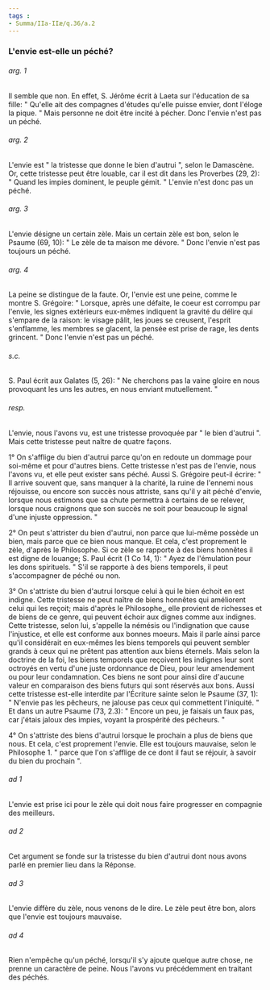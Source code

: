 ```yaml
---
tags : 
- Summa/IIa-IIæ/q.36/a.2
---
```


### L'envie est-elle un péché?

###### arg. 1
Il semble que non. En effet, S. Jérôme écrit à Laeta sur l'éducation de sa fille: " Qu'elle ait des compagnes d'études qu'elle puisse envier, dont l'éloge la pique. " Mais personne ne doit être incité à pécher. Donc l'envie n'est pas un péché. 

###### arg. 2
L'envie est " la tristesse que donne le bien d'autrui ", selon le Damascène. Or, cette tristesse peut être louable, car il est dit dans les Proverbes (29, 2): " Quand les impies dominent, le peuple gémit. " L'envie n'est donc pas un péché. 

###### arg. 3
L'envie désigne un certain zèle. Mais un certain zèle est bon, selon le Psaume (69, 10): " Le zèle de ta maison me dévore. " Donc l'envie n'est pas toujours un péché. 

###### arg. 4
La peine se distingue de la faute. Or, l'envie est une peine, comme le montre S. Grégoire: " Lorsque, après une défaite, le coeur est corrompu par l'envie, les signes extérieurs eux-mêmes indiquent la gravité du délire qui s'empare de la raison: le visage pâlit, les joues se creusent, l'esprit s'enflamme, les membres se glacent, la pensée est prise de rage, les dents grincent. " Donc l'envie n'est pas un péché. 

###### s.c.
S. Paul écrit aux Galates (5, 26): " Ne cherchons pas la vaine gloire en nous provoquant les uns les autres, en nous enviant mutuellement. " 

###### resp.
L'envie, nous l'avons vu, est une tristesse provoquée par " le bien d'autrui ". Mais cette tristesse peut naître de quatre façons. 

1° On s'afflige du bien d'autrui parce qu'on en redoute un dommage pour soi-même et pour d'autres biens. Cette tristesse n'est pas de l'envie, nous l'avons vu, et elle peut exister sans péché. Aussi S. Grégoire peut-il écrire: " Il arrive souvent que, sans manquer à la charité, la ruine de l'ennemi nous réjouisse, ou encore son succès nous attriste, sans qu'il y ait péché d'envie, lorsque nous estimons que sa chute permettra à certains de se relever, lorsque nous craignons que son succès ne soit pour beaucoup le signal d'une injuste oppression. " 

2° On peut s'attrister du bien d'autrui, non parce que lui-même possède un bien, mais parce que ce bien nous manque. Et cela, c'est proprement le zèle, d'après le Philosophe. Si ce zèle se rapporte à des biens honnêtes il est digne de louange; S. Paul écrit (1 Co 14, 1): " Ayez de l'émulation pour les dons spirituels. " S'il se rapporte à des biens temporels, il peut s'accompagner de péché ou non. 

3° On s'attriste du bien d'autrui lorsque celui à qui le bien échoit en est indigne. Cette tristesse ne peut naître de biens honnêtes qui améliorent celui qui les reçoit; mais d'après le Philosophe,, elle provient de richesses et de biens de ce genre, qui peuvent échoir aux dignes comme aux indignes. Cette tristesse, selon lui, s'appelle la némésis ou l'indignation que cause l'injustice, et elle est conforme aux bonnes moeurs. Mais il parle ainsi parce qu'il considérait en eux-mêmes les biens temporels qui peuvent sembler grands à ceux qui ne prêtent pas attention aux biens éternels. Mais selon la doctrine de la foi, les biens temporels que reçoivent les indignes leur sont octroyés en vertu d'une juste ordonnance de Dieu, pour leur amendement ou pour leur condamnation. Ces biens ne sont pour ainsi dire d'aucune valeur en comparaison des biens futurs qui sont réservés aux bons. Aussi cette tristesse est-elle interdite par l'Écriture sainte selon le Psaume (37, 1): " N'envie pas les pêcheurs, ne jalouse pas ceux qui commettent l'iniquité. " Et dans un autre Psaume (73, 2.3): " Encore un peu, je faisais un faux pas, car j'étais jaloux des impies, voyant la prospérité des pécheurs. " 

4° On s'attriste des biens d'autrui lorsque le prochain a plus de biens que nous. Et cela, c'est proprement l'envie. Elle est toujours mauvaise, selon le Philosophe 1. " parce que l'on s'afflige de ce dont il faut se réjouir, à savoir du bien du prochain ". 

###### ad 1
L'envie est prise ici pour le zèle qui doit nous faire progresser en compagnie des meilleurs. 

###### ad 2
Cet argument se fonde sur la tristesse du bien d'autrui dont nous avons parlé en premier lieu dans la Réponse. 

###### ad 3
L'envie diffère du zèle, nous venons de le dire. Le zèle peut être bon, alors que l'envie est toujours mauvaise. 

###### ad 4
Rien n'empêche qu'un péché, lorsqu'il s'y ajoute quelque autre chose, ne prenne un caractère de peine. Nous l'avons vu précédemment en traitant des péchés. 

